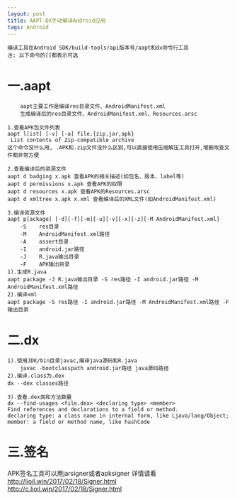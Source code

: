 ```yaml
---
layout: post
title: AAPT-DX手动编译Android应用
tags: Android
---
```

	编译工具在Android SDK/build-tools/api版本号/aapt和dx命令行工具	
	注: 以下命令的[]都表示可选
	
# 一.aapt
		aapt主要工作是编译res目录文件、AndroidManifest.xml
		生成编译后的res目录文件、AndroidManifest.xml、Resources.arsc

	1.查看APK包文件列表
	aapt l[ist] [-v] [-a] file.{zip,jar,apk}
	 List contents of Zip-compatible archive
	这个命令没什么用, .APK和.zip文件没什么区别,可以直接使用压缩解压工具打开,增删改查文件都非常方便
	
	2.查看编译后的资源文件	
	aapt d badging x.apk 查看APK的相关描述(如包名、版本、label等)
	aapt d permissions x.apk 查看APK的权限
	aapt d resources x.apk 查看APK的Resources.arsc
	aapt d xmltree x.apk x.xml 查看编译后的XML文件(如AndroidManifest.xml)

	3.编译资源文件
	aapt p[ackage] [-d][-f][-m][-u][-v][-x][-z][-M AndroidManifest.xml]			 
		-S    res目录		
		-M    AndroidManifest.xml路径
		-A    assert目录
		-I    android.jar路径
		-J    R.java输出目录
		-F    APK输出目录
	1).生成R.java
	aapt package -J R.java输出目录 -S res路径 -I android.jar路径 -M AndroidManifest.xml路径
	2).编译xml
	aapt package -S res路径 -I android.jar路径 -M AndroidManifest.xml路径 -F 输出目录

# 二.dx
	1).使用JDK/bin目录javac,编译java源码和R.java
		javac -bootclasspath android.jar路径 java源码路径
	2).编译.class为.dex
	dx --dex classes路径
		
	3).查看.dex类和方法数量
	dx --find-usages <file.dex> <declaring type> <member>
    Find references and declarations to a field or method.
    declaring type: a class name in internal form, like Ljava/lang/Object;
    member: a field or method name, like hashCode

# 三.签名

APK签名工具可以用jarsigner或者apksigner
详情请看
http://lioil.win/2017/02/18/Signer.html
http://c.lioil.win/2017/02/18/Signer.html